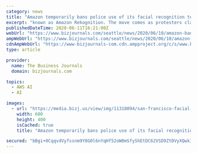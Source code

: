 ```yaml
---
category: news
title: "Amazon temporarily bans police use of its facial recognition technology"
excerpt: "known as Amazon Rekognition. The move comes as protesters clash with police across the U.S. following the killing of George Floyd in Minneapolis. Floyd's death has spurred widespread calls for ..."
publishedDateTime: 2020-06-11T16:21:00Z
webUrl: "https://www.bizjournals.com/seattle/news/2020/06/10/amazon-bans-use-of-facial-recognition-technology.html"
ampWebUrl: "https://www.bizjournals.com/seattle/news/2020/06/10/amazon-bans-use-of-facial-recognition-technology.amp.html"
cdnAmpWebUrl: "https://www-bizjournals-com.cdn.ampproject.org/c/s/www.bizjournals.com/seattle/news/2020/06/10/amazon-bans-use-of-facial-recognition-technology.amp.html"
type: article

provider:
  name: The Business Journals
  domain: bizjournals.com

topics:
  - AWS AI
  - AI

images:
  - url: "https://media.bizj.us/view/img/11318094/san-francisco-facial-recognition-0*600xx3991-2667-0-0.jpg"
    width: 600
    height: 400
    isCached: true
    title: "Amazon temporarily bans police use of its facial recognition technology"

secured: "bBgi+0CqqvdVyfssnm9Y8G0l6nYqHf52oW0mSfyShEtDC62VSD9ZtDVyXQwkIMrt8XQ288A8YGZEx2Ey3H1NEmfIk+rvRizXPDnWfshUfKx1MgHGX8Zxeemn5VPgPxN7/zYOVhAyi1Fq5cARgtqj1MBm45RfIFCBBJb2qLbQe+wMnfsR9eKLUyaUM7ri2Eq3nlK/DGWbqghBMROeF4NiPAj9NlCmorAke9PovlmBqZuAwbkR7OeGdAucuBzi9zdkcyukuLMOQb7mn1JyBwYyUvxux71HsfqvajeyngBJyMA/Wr48FiJyxdbl/kFavYokskz0EZpJCJhVWCARrM4WQg==;ZqeoNf7gonJx93G+g65M1g=="
---
```


